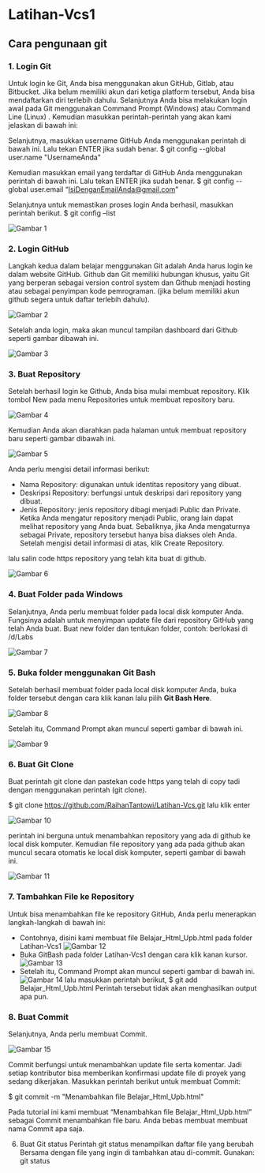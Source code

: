 # Latihan-Vcs1
## Cara pengunaan git

### 1. Login Git
Untuk login ke Git, Anda bisa menggunakan akun GitHub, Gitlab, atau Bitbucket. Jika belum memiliki akun dari ketiga platform tersebut, Anda bisa mendaftarkan diri terlebih dahulu. Selanjutnya Anda bisa melakukan login awal pada Git  menggunakan Command Prompt  (Windows) atau Command Line (Linux) . Kemudian masukkan perintah-perintah yang akan kami jelaskan di bawah ini:

Selanjutnya, masukkan username GitHub Anda menggunakan perintah di bawah ini. Lalu tekan ENTER jika sudah benar.
$ git config --global user.name "UsernameAnda"

Kemudian masukkan email yang terdaftar di GitHub Anda menggunakan perintah di bawah  ini. Lalu tekan ENTER jika sudah benar.
$ git config --global user.email “IsiDenganEmailAnda@gmail.com”

Selanjutnya untuk memastikan proses login Anda berhasil, masukkan perintah berikut.
$ git config –list

![Gambar 1](screenshoot/ss1.png)

 ### 2. Login GitHub
Langkah kedua dalam belajar menggunakan Git adalah Anda harus login ke dalam website GitHub. Github dan Git memiliki hubungan khusus, yaitu Git yang berperan sebagai version control system dan Github menjadi hosting atau sebagai penyimpan kode pemrograman. (jika belum memiliki akun github segera untuk daftar terlebih  dahulu).

![Gambar 2](screenshoot/ss3.png) 

Setelah anda login, maka akan muncul tampilan dashboard dari Github seperti gambar dibawah ini. 

![Gambar 3](screenshoot/ss2.png)

### 3. Buat Repository
Setelah berhasil login ke Github, Anda bisa mulai membuat repository. Klik tombol New pada menu Repositories untuk membuat repository baru. 

![Gambar 4](screenshoot/ss4.png)

Kemudian Anda akan diarahkan pada halaman untuk membuat repository baru seperti gambar dibawah ini.

![Gambar 5](screenshoot/ss5.png)

Anda perlu mengisi detail informasi berikut:
* Nama Repository: digunakan untuk identitas repository yang dibuat.
* Deskripsi Repository: berfungsi untuk deskripsi dari repository yang dibuat.
* Jenis Repository: jenis repository dibagi menjadi Public dan Private. Ketika Anda mengatur repository menjadi Public, orang lain dapat melihat repository yang Anda buat. Sebaliknya, jika Anda mengaturnya sebagai Private, repository tersebut hanya bisa diakses oleh Anda. Setelah mengisi detail informasi di atas, klik Create Repository.

lalu salin code https repository yang telah kita buat di github.

![Gambar 6](screenshoot/ss6.png)
 
### 4. Buat Folder pada Windows
Selanjutnya, Anda perlu membuat folder pada local disk komputer Anda. Fungsinya adalah untuk menyimpan update file dari repository GitHub yang telah Anda buat.
Buat new folder dan tentukan folder, contoh: berlokasi di /d/Labs

![Gambar 7](screenshoot/ss7.png)

### 5. Buka folder menggunakan Git Bash
Setelah berhasil membuat folder pada local disk komputer Anda, buka folder tersebut dengan cara klik kanan lalu pilih **Git Bash Here**.

![Gambar 8](screenshoot/ss8.png)

Setelah itu, Command Prompt akan muncul seperti gambar di bawah ini. 

![Gambar 9](screenshoot/ss9.png)

### 6. Buat Git Clone
Buat perintah git clone dan pastekan code https yang telah di copy tadi dengan menggunakan perintah (git clone). 

$ git clone https://github.com/RaihanTantowi/Latihan-Vcs.git lalu klik enter

![Gambar 10](screenshoot/ss10.png)

perintah ini berguna untuk menambahkan repository yang ada di github ke local disk komputer.
Kemudian file repository yang ada pada github akan muncul secara otomatis ke local disk komputer, seperti gambar di bawah ini. 

![Gambar 11](screenshoot/ss11.png)

### 7. Tambahkan File ke Repository
Untuk bisa menambahkan file ke repository GitHub, Anda perlu menerapkan langkah-langkah di bawah ini:
* Contohnya, disini kami membuat file Belajar_Html_Upb.html pada folder Latihan-Vcs1
![Gambar 12](screenshoot/ss12.png)
* Buka GitBash pada folder Latihan-Vcs1 dengan cara klik kanan kursor.
![Gambar 13](screenshoot/ss13.png)
* Setelah itu, Command Prompt akan muncul seperti gambar di bawah ini.
![Gambar 14](screenshoot/ss14.png)
lalu masukkan perintah berikut, $ git add Belajar_Html_Upb.html 
Perintah tersebut tidak akan menghasilkan output apa pun.

### 8. Buat Commit 
Selanjutnya, Anda perlu membuat Commit.

![Gambar 15](screenshoot/ss15.png)

Commit berfungsi untuk menambahkan update file serta komentar. Jadi setiap kontributor bisa memberikan konfirmasi update file di proyek yang sedang dikerjakan. Masukkan perintah berikut untuk membuat Commit:

$ git commit -m "Menambahkan file Belajar_Html_Upb.html"

Pada tutorial ini kami membuat “Menambahkan file Belajar_Html_Upb.html” sebagai Commit menambahkan file baru. Anda bebas membuat membuat nama Commit apa saja.

6.	Buat Git status 
Perintah git status menampilkan daftar file yang berubah Bersama dengan file yang ingin di tambahkan atau di-commit. Gunakan: git status


